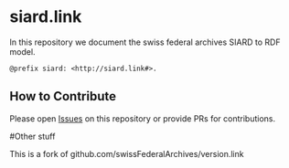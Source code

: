 # siard.link 

In this repository we document the swiss federal archives SIARD to RDF model.

`@prefix siard: <http://siard.link#>.`

## How to Contribute

Please open [Issues](https://github.com/bfh/siard-link/issues) on this repository or provide PRs for contributions.


#Other stuff

This is a fork of github.com/swissFederalArchives/version.link
